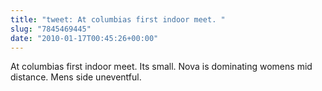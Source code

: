 ```yaml
---
title: "tweet: At columbias first indoor meet. "
slug: "7845469445"
date: "2010-01-17T00:45:26+00:00"
---
```

At columbias first indoor meet. Its small. Nova is dominating womens mid distance. Mens side uneventful.
